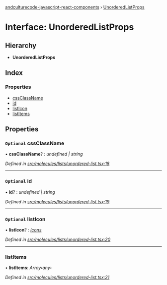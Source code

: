 [andculturecode-javascript-react-components](../README.md) › [UnorderedListProps](unorderedlistprops.md)

# Interface: UnorderedListProps

## Hierarchy

* **UnorderedListProps**

## Index

### Properties

* [cssClassName](unorderedlistprops.md#optional-cssclassname)
* [id](unorderedlistprops.md#optional-id)
* [listIcon](unorderedlistprops.md#optional-listicon)
* [listItems](unorderedlistprops.md#listitems)

## Properties

### `Optional` cssClassName

• **cssClassName**? : *undefined | string*

*Defined in [src/molecules/lists/unordered-list.tsx:18](https://github.com/phess101/AndcultureCode.JavaScript.React.Components/blob/5fd6ba2/src/molecules/lists/unordered-list.tsx#L18)*

___

### `Optional` id

• **id**? : *undefined | string*

*Defined in [src/molecules/lists/unordered-list.tsx:19](https://github.com/phess101/AndcultureCode.JavaScript.React.Components/blob/5fd6ba2/src/molecules/lists/unordered-list.tsx#L19)*

___

### `Optional` listIcon

• **listIcon**? : *[Icons](../enums/icons.md)*

*Defined in [src/molecules/lists/unordered-list.tsx:20](https://github.com/phess101/AndcultureCode.JavaScript.React.Components/blob/5fd6ba2/src/molecules/lists/unordered-list.tsx#L20)*

___

###  listItems

• **listItems**: *Array‹any›*

*Defined in [src/molecules/lists/unordered-list.tsx:21](https://github.com/phess101/AndcultureCode.JavaScript.React.Components/blob/5fd6ba2/src/molecules/lists/unordered-list.tsx#L21)*
